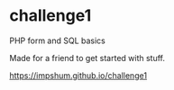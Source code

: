 # challenge1
PHP form and SQL basics

Made for a friend to get started with stuff.

https://impshum.github.io/challenge1
